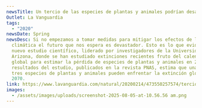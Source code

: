 ```yaml
---
newsTitle: Un tercio de las especies de plantas y animales podrían desaparecer en 50 años
Outlet: La Vanguardia
tags:
  - "2020"
newsDate: Spring
newsDesc: Si no empezamos a tomar medidas para mitigar los efectos de la crisis
  climática el futuro que nos espera es devastador. Esto es lo que evidencia un
  nuevo estudio científico, liderado por investigadores de la Universidad de
  Arizona, donde se han estudiado extinciones recientes fruto del calentamiento
  global para estimar la pérdida de especies de plantas y animales en 2070. Los
  resultados del estudio, publicados en la revista PNAS, estima que una de cada
  tres especies de plantas y animales pueden enfrentar la extinción global para
  2070.
link: https://www.lavanguardia.com/natural/20200214/473550257574/tercio-especies-plantas-animales-desaparecer-50-anos.html
images:
  - /assets/images/uploads/screenshot-2025-08-05-at-10.56.56 am.png
---
```

